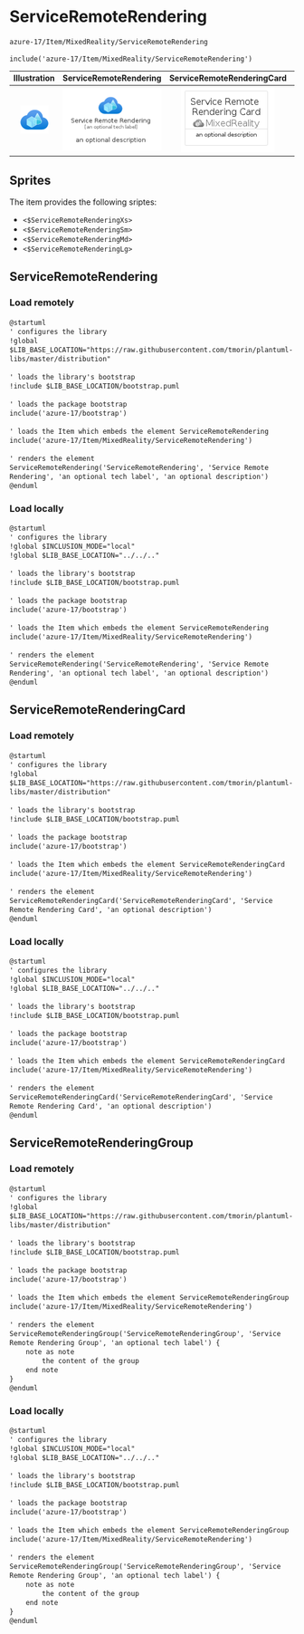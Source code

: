 # ServiceRemoteRendering


```text
azure-17/Item/MixedReality/ServiceRemoteRendering
```

```text
include('azure-17/Item/MixedReality/ServiceRemoteRendering')
```



| Illustration | ServiceRemoteRendering | ServiceRemoteRenderingCard | ServiceRemoteRenderingGroup |
| :---: | :---: | :---: | :---: |
| ![illustration for Illustration](../../../azure-17/Item/MixedReality/ServiceRemoteRendering.png) | ![illustration for ServiceRemoteRendering](../../../azure-17/Item/MixedReality/ServiceRemoteRendering.Local.png) | ![illustration for ServiceRemoteRenderingCard](../../../azure-17/Item/MixedReality/ServiceRemoteRenderingCard.Local.png) | ![illustration for ServiceRemoteRenderingGroup](../../../azure-17/Item/MixedReality/ServiceRemoteRenderingGroup.Local.png) |



## Sprites
The item provides the following sriptes:

- `<$ServiceRemoteRenderingXs>`
- `<$ServiceRemoteRenderingSm>`
- `<$ServiceRemoteRenderingMd>`
- `<$ServiceRemoteRenderingLg>`





## ServiceRemoteRendering

### Load remotely
```plantuml
@startuml
' configures the library
!global $LIB_BASE_LOCATION="https://raw.githubusercontent.com/tmorin/plantuml-libs/master/distribution"

' loads the library's bootstrap
!include $LIB_BASE_LOCATION/bootstrap.puml

' loads the package bootstrap
include('azure-17/bootstrap')

' loads the Item which embeds the element ServiceRemoteRendering
include('azure-17/Item/MixedReality/ServiceRemoteRendering')

' renders the element
ServiceRemoteRendering('ServiceRemoteRendering', 'Service Remote Rendering', 'an optional tech label', 'an optional description')
@enduml
```

### Load locally
```plantuml
@startuml
' configures the library
!global $INCLUSION_MODE="local"
!global $LIB_BASE_LOCATION="../../.."

' loads the library's bootstrap
!include $LIB_BASE_LOCATION/bootstrap.puml

' loads the package bootstrap
include('azure-17/bootstrap')

' loads the Item which embeds the element ServiceRemoteRendering
include('azure-17/Item/MixedReality/ServiceRemoteRendering')

' renders the element
ServiceRemoteRendering('ServiceRemoteRendering', 'Service Remote Rendering', 'an optional tech label', 'an optional description')
@enduml
```

## ServiceRemoteRenderingCard

### Load remotely
```plantuml
@startuml
' configures the library
!global $LIB_BASE_LOCATION="https://raw.githubusercontent.com/tmorin/plantuml-libs/master/distribution"

' loads the library's bootstrap
!include $LIB_BASE_LOCATION/bootstrap.puml

' loads the package bootstrap
include('azure-17/bootstrap')

' loads the Item which embeds the element ServiceRemoteRenderingCard
include('azure-17/Item/MixedReality/ServiceRemoteRendering')

' renders the element
ServiceRemoteRenderingCard('ServiceRemoteRenderingCard', 'Service Remote Rendering Card', 'an optional description')
@enduml
```

### Load locally
```plantuml
@startuml
' configures the library
!global $INCLUSION_MODE="local"
!global $LIB_BASE_LOCATION="../../.."

' loads the library's bootstrap
!include $LIB_BASE_LOCATION/bootstrap.puml

' loads the package bootstrap
include('azure-17/bootstrap')

' loads the Item which embeds the element ServiceRemoteRenderingCard
include('azure-17/Item/MixedReality/ServiceRemoteRendering')

' renders the element
ServiceRemoteRenderingCard('ServiceRemoteRenderingCard', 'Service Remote Rendering Card', 'an optional description')
@enduml
```

## ServiceRemoteRenderingGroup

### Load remotely
```plantuml
@startuml
' configures the library
!global $LIB_BASE_LOCATION="https://raw.githubusercontent.com/tmorin/plantuml-libs/master/distribution"

' loads the library's bootstrap
!include $LIB_BASE_LOCATION/bootstrap.puml

' loads the package bootstrap
include('azure-17/bootstrap')

' loads the Item which embeds the element ServiceRemoteRenderingGroup
include('azure-17/Item/MixedReality/ServiceRemoteRendering')

' renders the element
ServiceRemoteRenderingGroup('ServiceRemoteRenderingGroup', 'Service Remote Rendering Group', 'an optional tech label') {
    note as note
        the content of the group
    end note
}
@enduml
```

### Load locally
```plantuml
@startuml
' configures the library
!global $INCLUSION_MODE="local"
!global $LIB_BASE_LOCATION="../../.."

' loads the library's bootstrap
!include $LIB_BASE_LOCATION/bootstrap.puml

' loads the package bootstrap
include('azure-17/bootstrap')

' loads the Item which embeds the element ServiceRemoteRenderingGroup
include('azure-17/Item/MixedReality/ServiceRemoteRendering')

' renders the element
ServiceRemoteRenderingGroup('ServiceRemoteRenderingGroup', 'Service Remote Rendering Group', 'an optional tech label') {
    note as note
        the content of the group
    end note
}
@enduml
```

